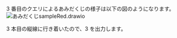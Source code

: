 $3$ 番目のクエリによるあみだくじの様子は以下の図のようになります。
![あみだくじsampleRed.drawio](https://hackmd.io/_uploads/rJrfOAT9Jx.svg)

$3$ 本目の縦線に行き着いたので、$3$ を出力します。
